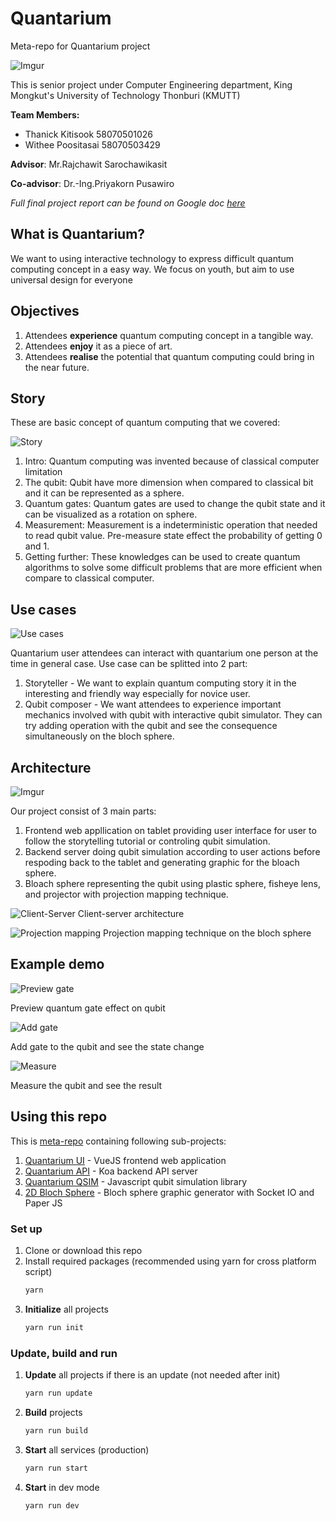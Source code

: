 # Quantarium

Meta-repo for Quantarium project 

![Imgur](https://i.imgur.com/UQexDsy.png)

This is senior project under Computer Engineering department, King Mongkut's University of Technology Thonburi (KMUTT)

**Team Members:**
- Thanick Kitisook 58070501026
- Withee Poositasai 58070503429 

**Advisor**:  Mr.Rajchawit Sarochawikasit

**Co-advisor**:  Dr.-Ing.Priyakorn Pusawiro 

*Full final project report can be found on Google doc [here](https://docs.google.com/document/d/1gWH9sYNLsZDmwzqlUDPdA8zF_A7fs7ESvtMaZ215cVQ/edit?usp=sharing)*

## What is Quantarium?

We want to using interactive technology to express difficult quantum computing concept in a easy way.
We focus on youth, but aim to use universal design for everyone

## Objectives

1. Attendees **experience** quantum computing concept in a tangible way.
2. Attendees **enjoy** it as a piece of art.
3. Attendees **realise** the potential that quantum computing could bring in the near future.

## Story

These are basic concept of quantum computing that we covered:

![Story](https://i.imgur.com/jHxRYOb.jpg)

1. Intro: Quantum computing was invented because of classical computer limitation
2. The qubit: Qubit have more dimension when compared to classical bit and it can be represented as a sphere.
3. Quantum gates: Quantum gates are used to change the qubit state and it can be visualized as a rotation on sphere.
4. Measurement: Measurement is a indeterministic operation that needed to read qubit value. Pre-measure state effect the probability of getting 0 and 1.
5. Getting further: These knowledges can be used to create quantum algorithms to solve some difficult problems that are more efficient when compare to classical computer.

## Use cases

![Use cases](https://i.imgur.com/lxoiStp.png)

Quantarium user attendees can interact with quantarium one person at the time in general case. Use case can be splitted into 2 part:
1. Storyteller - We want to explain quantum computing story it in the interesting and friendly way especially for novice user.
2. Qubit composer - We want attendees to experience important mechanics involved with qubit with interactive qubit simulator. They can try adding operation with the qubit and see the consequence simultaneously on the bloch sphere.


## Architecture

![Imgur](https://i.imgur.com/FAIQPYh.png)

Our project consist of 3 main parts:
1. Frontend web appllication on tablet providing user interface for user to follow the storytelling tutorial or controling qubit simulation.
2. Backend server doing qubit simulation according to user actions before respoding back to the tablet and generating graphic for the bloach sphere.
3. Bloach sphere representing the qubit using plastic sphere, fisheye lens, and projector with projection mapping technique.

![Client-Server](https://i.imgur.com/YNHAJ9X.png)
Client-server architecture

![Projection mapping](https://i.imgur.com/39o0Fbd.png)
Projection mapping technique on the bloch sphere

## Example demo

![Preview gate](https://i.imgur.com/pXLX9Dn.gif)

Preview quantum gate effect on qubit

![Add gate](https://i.imgur.com/RVozl63.gif)

Add gate to the qubit and see the state change

![Measure](https://i.imgur.com/cmCFIOE.gif)

Measure the qubit and see the result
## Using this repo

This is [meta-repo](https://github.com/mateodelnorte/meta) containing following sub-projects:
1. [Quantarium UI](https://github.com/Th1nkK1D/quantarium-ui) - VueJS frontend web application
2. [Quantarium API](https://github.com/Th1nkK1D/quantarium-api) - Koa backend API server
3. [Quantarium QSIM](https://github.com/Th1nkK1D/quantarium-qsim) - Javascript qubit simulation library
4. [2D Bloch Sphere](https://github.com/ifindzandba/2dblochsphere) - Bloch sphere graphic generator with Socket IO and Paper JS

### Set up

1. Clone or download this repo
2. Install required packages (recommended using yarn for cross platform script)
   ```bash
   yarn
   ```
3. **Initialize** all projects
   ```bash
   yarn run init
   ```

### Update, build and run
1. **Update** all projects if there is an update (not needed after init) 
   ```bash
   yarn run update
   ```
2. **Build** projects
   ```bash
   yarn run build
   ```
3. **Start** all services (production)
   ```bash
   yarn run start
   ```
4. **Start** in dev mode
   ```bash
   yarn run dev
   ```
